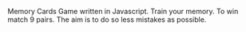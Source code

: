 Memory Cards Game written in Javascript. Train your memory. To win match 9 pairs.
The aim is to do so less mistakes as possible.
